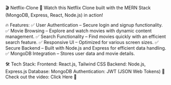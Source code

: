 🎬 Netflix-Clone
🚀 Watch this Netflix Clone built with the MERN Stack (MongoDB, Express, React, Node.js) in action!



🔥 Features:
✅ User Authentication – Secure login and signup functionality.
✅ Movie Browsing – Explore and watch movies with dynamic content management.
✅ Search Functionality – Find movies quickly with an efficient search feature.
✅ Responsive UI – Optimized for various screen sizes.
✅ Secure Backend – Built with Node.js and Express for efficient data handling.
✅ MongoDB Integration – Stores user data and movie details.

🛠️ Tech Stack:
Frontend: React.js, Tailwind CSS
Backend: Node.js, Express.js
Database: MongoDB
Authentication: JWT (JSON Web Tokens)
🔗 Check out the video: Click Here 🚀
